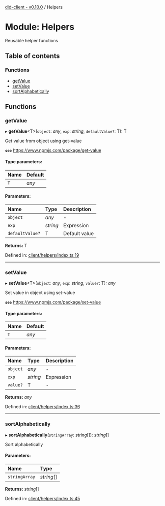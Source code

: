 [did-client - v0.10.0](../README.md) / Helpers

# Module: Helpers

Reusable helper functions

## Table of contents

### Functions

- [getValue](helpers.md#getvalue)
- [setValue](helpers.md#setvalue)
- [sortAlphabetically](helpers.md#sortalphabetically)

## Functions

### getValue

▸ **getValue**<T\>(`object`: *any*, `exp`: *string*, `defaultValue?`: T): T

Get value from object using get-value

**`see`** https://www.npmjs.com/package/get-value

#### Type parameters:

Name | Default |
:------ | :------ |
`T` | *any* |

#### Parameters:

Name | Type | Description |
:------ | :------ | :------ |
`object` | *any* | - |
`exp` | *string* | Expression   |
`defaultValue?` | T | Default value    |

**Returns:** T

Defined in: [client/helpers/index.ts:19](https://github.com/Puzzlepart/did/blob/dev/client/helpers/index.ts#L19)

___

### setValue

▸ **setValue**<T\>(`object`: *any*, `exp`: *string*, `value?`: T): *any*

Set value in object using set-value

**`see`** https://www.npmjs.com/package/set-value

#### Type parameters:

Name | Default |
:------ | :------ |
`T` | *any* |

#### Parameters:

Name | Type | Description |
:------ | :------ | :------ |
`object` | *any* | - |
`exp` | *string* | Expression   |
`value?` | T | - |

**Returns:** *any*

Defined in: [client/helpers/index.ts:36](https://github.com/Puzzlepart/did/blob/dev/client/helpers/index.ts#L36)

___

### sortAlphabetically

▸ **sortAlphabetically**(`stringArray`: *string*[]): *string*[]

Sort alphabetically

#### Parameters:

Name | Type |
:------ | :------ |
`stringArray` | *string*[] |

**Returns:** *string*[]

Defined in: [client/helpers/index.ts:45](https://github.com/Puzzlepart/did/blob/dev/client/helpers/index.ts#L45)
